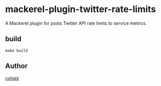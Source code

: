 # mackerel-plugin-twitter-rate-limits

A Mackerel plugin for posts Twitter API rate limits to service metrics.

## build

`make build`

## Author
[cohalz](https://github.com/cohalz)
